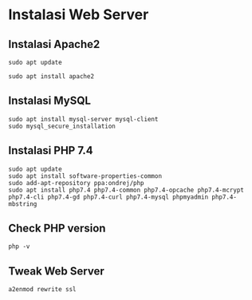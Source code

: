 # Instalasi Web Server

## Instalasi Apache2
```
sudo apt update
```
```
sudo apt install apache2
```

## Instalasi MySQL
```
sudo apt install mysql-server mysql-client
sudo mysql_secure_installation
```

## Instalasi PHP 7.4
```
sudo apt update
sudo apt install software-properties-common
sudo add-apt-repository ppa:ondrej/php
sudo apt install php7.4 php7.4-common php7.4-opcache php7.4-mcrypt php7.4-cli php7.4-gd php7.4-curl php7.4-mysql phpmyadmin php7.4-mbstring
```
## Check PHP version
```
php -v
```
## Tweak Web Server
```
a2enmod rewrite ssl
```
